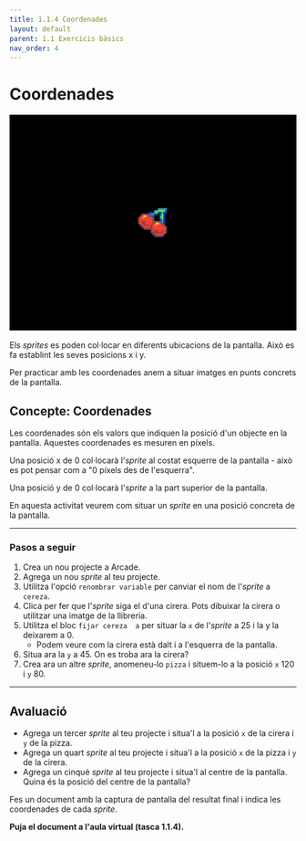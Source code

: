 ```yaml
---
title: 1.1.4 Coordenades
layout: default
parent: 1.1 Exercicis bàsics
nav_order: 4
---
```


# Coordenades

![](../../images/picnic-food.png)

Els _sprites_ es poden col·locar en diferents ubicacions de la pantalla. Això es fa establint les seves posicions x i y.

Per practicar amb les coordenades anem a situar imatges en punts concrets de la pantalla.

## Concepte: Coordenades

Les coordenades són els valors que indiquen la posició d'un objecte en la pantalla. Aquestes coordenades es mesuren en píxels.

Una posició x de 0 col·locarà l'_sprite_ al costat esquerre de la pantalla - això es pot pensar com a "0 píxels des de l'esquerra".

Una posició y de 0 col·locarà l'_sprite_ a la part superior de la pantalla.

En aquesta activitat veurem com situar un _sprite_ en una posició concreta de la pantalla.

---
### Pasos a seguir

1. Crea un nou projecte a Arcade.
2. Agrega un nou _sprite_ al teu projecte.
3. Utilitza l'opció `renombrar variable` per canviar el nom de l'_sprite_ a `cereza`.
4. Clica per fer que l'_sprite_ siga el d'una cirera. Pots dibuixar la cirera o utilitzar una imatge de la llibreria.
5. Utilitza el bloc `fijar cereza  a` per situar la `x` de l'_sprite_ a 25 i la y la deixarem a 0.
   - Podem veure com la cirera està dalt i a l'esquerra de la pantalla.
6. Situa ara la `y` a 45. On es troba ara la cirera?
7. Crea ara un altre _sprite_, anomeneu-lo `pizza` i situem-lo a la posició `x` 120 i `y` 80.

---

## Avaluació

- Agrega un tercer _sprite_ al teu projecte i situa'l a la posició `x` de la cirera i `y` de la pizza.
- Agrega un quart _sprite_ al teu projecte i situa'l a la posició `x` de la pizza i `y` de la cirera.
- Agrega un cinquè _sprite_ al teu projecte i situa'l al centre de la pantalla. Quina és la posició del centre de la pantalla?

Fes un document amb la captura de pantalla del resultat final i indica les coordenades de cada _sprite_.

**Puja el document a l'aula virtual (tasca 1.1.4).**
